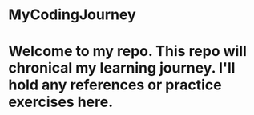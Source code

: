 # MyCodingJourney
# Welcome to my repo.  This repo will chronical my learning journey.  I'll hold any references or practice exercises here.
